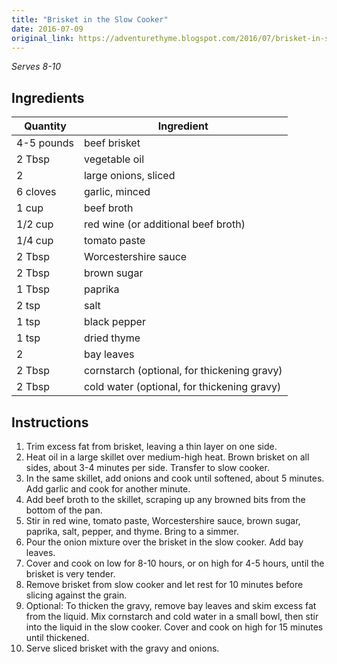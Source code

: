 ```yaml
---
title: "Brisket in the Slow Cooker"
date: 2016-07-09
original_link: https://adventurethyme.blogspot.com/2016/07/brisket-in-slow-cooker.html
---
```


_Serves 8-10_

## Ingredients


| Quantity | Ingredient |
| -------- | ---------- |
| 4-5 pounds | beef brisket |
| 2 Tbsp | vegetable oil |
| 2 | large onions, sliced |
| 6 cloves | garlic, minced |
| 1 cup | beef broth |
| 1/2 cup | red wine (or additional beef broth) |
| 1/4 cup | tomato paste |
| 2 Tbsp | Worcestershire sauce |
| 2 Tbsp | brown sugar |
| 1 Tbsp | paprika |
| 2 tsp | salt |
| 1 tsp | black pepper |
| 1 tsp | dried thyme |
| 2 | bay leaves |
| 2 Tbsp | cornstarch (optional, for thickening gravy) |
| 2 Tbsp | cold water (optional, for thickening gravy) |

## Instructions


1. Trim excess fat from brisket, leaving a thin layer on one side.
2. Heat oil in a large skillet over medium-high heat. Brown brisket on all sides, about 3-4 minutes per side. Transfer to slow cooker.
3. In the same skillet, add onions and cook until softened, about 5 minutes. Add garlic and cook for another minute. 
4. Add beef broth to the skillet, scraping up any browned bits from the bottom of the pan.
5. Stir in red wine, tomato paste, Worcestershire sauce, brown sugar, paprika, salt, pepper, and thyme. Bring to a simmer.
6. Pour the onion mixture over the brisket in the slow cooker. Add bay leaves.
7. Cover and cook on low for 8-10 hours, or on high for 4-5 hours, until the brisket is very tender.
8. Remove brisket from slow cooker and let rest for 10 minutes before slicing against the grain.
9. Optional: To thicken the gravy, remove bay leaves and skim excess fat from the liquid. Mix cornstarch and cold water in a small bowl, then stir into the liquid in the slow cooker. Cover and cook on high for 15 minutes until thickened.
10. Serve sliced brisket with the gravy and onions.
